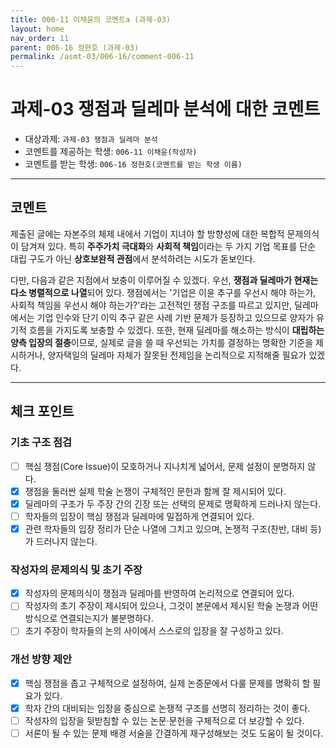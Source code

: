 ```yaml
---
title: 006-11 이채윤의 코멘트a (과제-03) 
layout: home
nav_order: 11
parent: 006-16 정현호 (과제-03)
permalink: /asmt-03/006-16/comment-006-11
---
```


# 과제-03 쟁점과 딜레마 분석에 대한 코멘트

- 대상과제: `과제-03 쟁점과 딜레마 분석`
- 코멘트를 제공하는 학생: `006-11 이채윤(작성자)` 
- 코멘트를 받는 학생: `006-16 정현호(코멘트를 받는 학생 이름)` 

---

## 코멘트

제출된 글에는 자본주의 체제 내에서 기업이 지녀야 할 방향성에 대한 복합적 문제의식이 담겨져 있다. 특히 **주주가치 극대화**와 **사회적 책임**이라는 두 가지 기업 목표를 단순 대립 구도가 아닌 **상호보완적 관점**에서 분석하려는 시도가 돋보인다. 

다만, 다음과 같은 지점에서 보충이 이루어질 수 있겠다. 우선, **쟁점과 딜레마가 현재는 다소 병렬적으로 나열**되어 있다. 쟁점에서는 '기업은 이윤 추구를 우선시 해야 하는가, 사회적 책임을 우선시 해야 하는가?'라는 고전적인 쟁점 구조를 따르고 있지만, 딜레마에서는 기업 인수와 단기 이익 추구 같은 사례 기반 문제가 등장하고 있으므로 양자가 유기적 흐름을 가지도록 보충할 수 있겠다. 또한, 현재 딜레마를 해소하는 방식이 **대립하는 양측 입장의 절충**이므로, 실제로 글을 쓸 때 우선되는 가치를 결정하는 명확한 기준을 제시하거나, 양자택일의 딜레마 자체가 잘못된 전제임을 논리적으로 지적해줄 필요가 있겠다. 

---

## 체크 포인트

### **기초 구조 점검**
- [ ] 핵심 쟁점(Core Issue)이 모호하거나 지나치게 넓어서, 문제 설정이 분명하지 않다.
- [x] 쟁점을 둘러싼 실제 학술 논쟁이 구체적인 문헌과 함께 잘 제시되어 있다.
- [x] 딜레마의 구조가 두 주장 간의 긴장 또는 선택의 문제로 명확하게 드러나지 않는다.
- [ ] 학자들의 입장이 핵심 쟁점과 딜레마에 밀접하게 연결되어 있다.
- [x] 관련 학자들의 입장 정리가 단순 나열에 그치고 있으며, 논쟁적 구조(찬반, 대비 등)가 드러나지 않는다.

### **작성자의 문제의식 및 초기 주장**
- [x] 작성자의 문제의식이 쟁점과 딜레마를 반영하여 논리적으로 연결되어 있다.
- [ ] 작성자의 초기 주장이 제시되어 있으나, 그것이 본문에서 제시된 학술 논쟁과 어떤 방식으로 연결되는지가 불분명하다.
- [ ] 초기 주장이 학자들의 논의 사이에서 스스로의 입장을 잘 구성하고 있다.

### **개선 방향 제안**
- [x] 핵심 쟁점을 좁고 구체적으로 설정하여, 실제 논증문에서 다룰 문제를 명확히 할 필요가 있다.
- [x] 학자 간의 대비되는 입장을 중심으로 논쟁적 구조를 선명히 정리하는 것이 좋다.
- [ ] 작성자의 입장을 뒷받침할 수 있는 논문·문헌을 구체적으로 더 보강할 수 있다.
- [ ] 서론이 될 수 있는 문제 배경 서술을 간결하게 재구성해보는 것도 도움이 될 것이다.